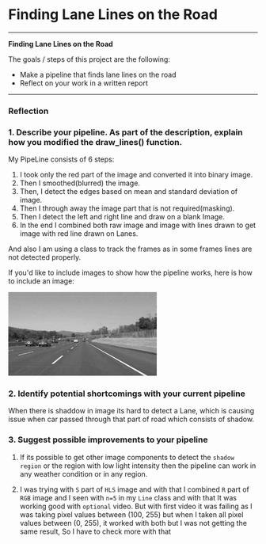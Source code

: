 # **Finding Lane Lines on the Road** 


---

**Finding Lane Lines on the Road**

The goals / steps of this project are the following:
* Make a pipeline that finds lane lines on the road
* Reflect on your work in a written report


[//]: # (Image References)

[image1]: ./examples/grayscale.jpg "Grayscale"

---

### Reflection

### 1. Describe your pipeline. As part of the description, explain how you modified the draw_lines() function.

My PipeLine consists of 6 steps:

1. I took only the red part of the image and converted it into binary image.
2. Then I smoothed(blurred) the image.
3. Then, I detect the edges based on mean and standard deviation of image.
4. Then I through away the image part that is not required(masking).
5. Then I detect the left and right line and draw on a blank Image.
6. In the end I combined both raw image and image with lines drawn to get image with red line drawn on Lanes.

And also I am using a class to track the frames as in some frames lines are not detected properly.

If you'd like to include images to show how the pipeline works, here is how to include an image: 

![alt text][image1]


### 2. Identify potential shortcomings with your current pipeline


When there is shaddow in image its hard to detect a Lane, which is causing issue when car passed through that part of road which consists of shadow.


### 3. Suggest possible improvements to your pipeline

1. If its possible to get other image components to detect the `shadow region` or the region with low light intensity then the pipeline can work in any weather condition or in any region.

2. I was trying with `S` part of `HLS` image and with that I combined `R` part of `RGB` image and I seen with `n=5` in my `Line` class and with that It was working good with `optional` video. But with first video it was failing as I was taking pixel values between (100, 255) but when I taken all pixel values between (0, 255),
it worked with both but I was not getting the same result, So I have to check more with that
